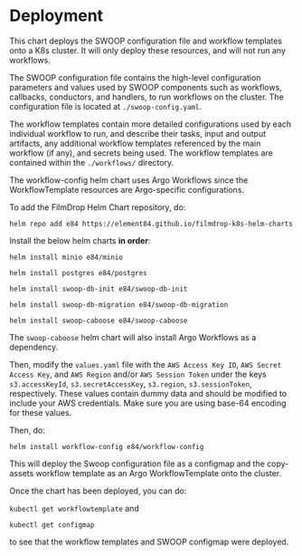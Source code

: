# Deployment

This chart deploys the SWOOP configuration file and workflow templates onto a K8s cluster. It will only deploy these resources, and will not run any workflows.

The SWOOP configuration file contains the high-level configuration parameters and values used by SWOOP components such as workflows, callbacks, conductors, and handlers, to run workflows on the cluster. The configuration file is located at `./swoop-config.yaml`.

The workflow templates contain more detailed configurations used by each individual workflow to run, and describe their tasks, input and output artifacts, any additional workflow templates referenced by the main workflow (if any), and secrets being used. The workflow templates are contained within the `./workflows/` directory.

The workflow-config helm chart uses Argo Workflows since the WorkflowTemplate resources are Argo-specific configurations.

To add the FilmDrop Helm Chart repository, do:

`helm repo add e84 https://element84.github.io/filmdrop-k8s-helm-charts`

Install the below helm charts **in order**:

`helm install minio e84/minio`

`helm install postgres e84/postgres`

`helm install swoop-db-init e84/swoop-db-init`

`helm install swoop-db-migration e84/swoop-db-migration`

`helm install swoop-caboose e84/swoop-caboose`

The `swoop-caboose` helm chart will also install Argo Workflows as a dependency.

Then, modify the `values.yaml` file with the `AWS Access Key ID`, `AWS Secret Access Key`, and `AWS Region` and/or `AWS Session Token` under the keys `s3.accessKeyId`, `s3.secretAccessKey`, `s3.region`, `s3.sessionToken`, respectively. These values contain dummy data and should be modified to include your AWS credentials. Make sure you are using base-64 encoding for these values.

Then, do:

`helm install workflow-config e84/workflow-config`

This will deploy the Swoop configuration file as a configmap and the copy-assets workflow template as an Argo WorkflowTemplate onto the cluster.

Once the chart has been deployed, you can do:

`kubectl get workflowtemplate` and

`kubectl get configmap`

to see that the workflow templates and SWOOP configmap were deployed.
